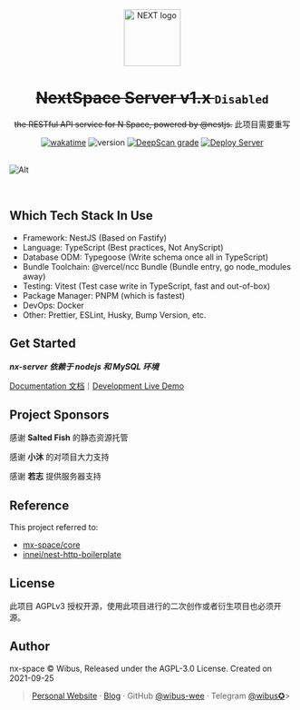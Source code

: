 <div align="center">
<a href="https://github.com/nx-space" target="_blank" rel="noopener noreferrer"><img width="100" src="https://avatars.githubusercontent.com/u/106414194" alt="NEXT logo"></a>
<h1><del>NextSpace Server v1.x </del> <small><code>Disabled</code></small></h1>
  <p>
  <del>the RESTful API service for N Space, powered by @nestjs.</del> 此项目需要重写
  </p>
  <a href='https://wakatime.com/badge/github/wibus-wee/nx-server'><img src="https://wakatime.com/badge/github/wibus-wee/nx-server.svg" referrerpolicy="no-referrer" alt="wakatime"></a>
<img src="https://img.shields.io/github/package-json/v/wibus-wee/GS-server" referrerpolicy="no-referrer" alt="version"> 
<a href='https://deepscan.io/dashboard#view=project&amp;tid=14175&amp;pid=18839&amp;bid=473312'><img src="https://deepscan.io/api/teams/14175/projects/18839/branches/473312/badge/grade.svg" referrerpolicy="no-referrer" alt="DeepScan grade"></a> 
<a href='https://github.com/wibus-wee/GS-server/actions/workflows/deploy.yml'><img src="https://github.com/wibus-wee/GS-server/actions/workflows/deploy.yml/badge.svg?branch=main" referrerpolicy="no-referrer" alt="Deploy Server"></a> 
</div>

<br />

![Alt](https://repobeats.axiom.co/api/embed/c41f4aa5c6264c1db4ddd6c2120c0fca64dabcea.svg "Repobeats analytics image")

<br />

## Which Tech Stack In Use

- Framework: NestJS (Based on Fastify)
- Language: TypeScript (Best practices, Not AnyScript)
- Database ODM: Typegoose (Write schema once all in TypeScript)
- Bundle Toolchain: @vercel/ncc Bundle (Bundle entry, go node_modules away)
- Testing: Vitest (Test case write in TypeScript, fast and out-of-box)
- Package Manager: PNPM (which is fastest)
- DevOps: Docker
- Other: Prettier, ESLint, Husky, Bump Version, etc.

## Get Started

**_nx-server 依赖于 nodejs 和 MySQL 环境_**

[Documentation 文档](https://nx-docs.iucky.cn)｜[Development Live Demo](htttps://gs-server.vercel.app)


## Project Sponsors

感谢 **Salted Fish**  的静态资源托管

感谢 **小沐** 的对项目大力支持

感谢 **若志** 提供服务器支持

## Reference

This project referred to: 

- [mx-space/core](https://github.com/mx-space/core)
- [innei/nest-http-boilerplate](https://github.com/Innei/nest-http-boilerplate)

## License

此项目 AGPLv3 授权开源，使用此项目进行的二次创作或者衍生项目也必须开源。

## Author

nx-space © Wibus, Released under the AGPL-3.0 License. Created on 2021-09-25

> [Personal Website](http://iucky.cn/) · [Blog](https://blog.iucky.cn/) · GitHub [@wibus-wee](https://github.com/wibus-wee/) · Telegram [@wibus✪](https://t.me/wibus_wee)>